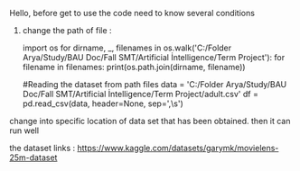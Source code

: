 Hello, before get to use the code need to know several conditions

1. change the path of file :

   import os
for dirname, _, filenames in os.walk('C:/Folder Arya/Study/BAU Doc/Fall SMT/Artificial İntelligence/Term Project'): 
    for filename in filenames:
        print(os.path.join(dirname, filename))

   #Reading the dataset from path files
data = 'C:/Folder Arya/Study/BAU Doc/Fall SMT/Artificial İntelligence/Term Project/adult.csv'
df = pd.read_csv(data, header=None, sep=',\s')

change into specific location of data set that has been obtained. then it can run well 


the dataset links : https://www.kaggle.com/datasets/garymk/movielens-25m-dataset
